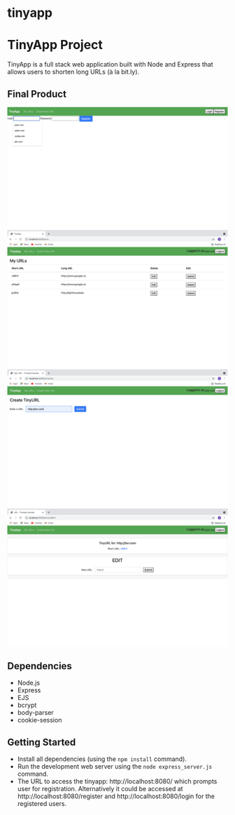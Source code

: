 # tinyapp
# TinyApp Project

TinyApp is a full stack web application built with Node and Express that allows users to shorten long URLs (à la bit.ly).

## Final Product

!["screenshot of register page](https://github.com/JhanviShah1/tinyapp/blob/master/docs/Register-page1.png?raw=true)
!["screenshot URLs page"](https://github.com/JhanviShah1/tinyapp/blob/master/docs/urls-page.png?raw=true)
!["screenshot create new url page"](https://github.com/JhanviShah1/tinyapp/blob/master/docs/Create%20New%20URL-page.png?raw=true)
!["screenshot edit/delete url page"](https://github.com/JhanviShah1/tinyapp/blob/master/docs/Edit:Delete%20URL%20-page.png?raw=true)

## Dependencies

- Node.js
- Express
- EJS
- bcrypt
- body-parser
- cookie-session

## Getting Started

- Install all dependencies (using the `npm install` command).
- Run the development web server using the `node express_server.js` command.
- The URL to access the tinyapp: http://localhost:8080/ which prompts user for registration. Alternatively it could be accessed at http://localhost:8080/register and http://localhost:8080/login for the registered users.
